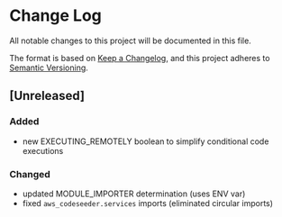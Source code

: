 # Change Log

All notable changes to this project will be documented in this file.

The format is based on [Keep a Changelog](https://keepachangelog.com/en/1.0.0/), and this project adheres to [Semantic Versioning](https://semver.org/spec/v2.0.0.html).

## [Unreleased]

### Added

- new EXECUTING_REMOTELY boolean to simplify conditional code executions

### Changed

- updated MODULE_IMPORTER determination (uses ENV var)
- fixed `aws_codeseeder.services` imports (eliminated circular imports)
